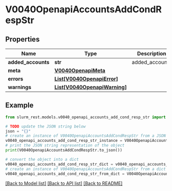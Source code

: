 # V0040OpenapiAccountsAddCondRespStr


## Properties

Name | Type | Description | Notes
------------ | ------------- | ------------- | -------------
**added_accounts** | **str** | added_accounts | 
**meta** | [**V0040OpenapiMeta**](V0040OpenapiMeta.md) |  | [optional] 
**errors** | [**List[V0040OpenapiError]**](V0040OpenapiError.md) |  | [optional] 
**warnings** | [**List[V0040OpenapiWarning]**](V0040OpenapiWarning.md) |  | [optional] 

## Example

```python
from slurm_rest.models.v0040_openapi_accounts_add_cond_resp_str import V0040OpenapiAccountsAddCondRespStr

# TODO update the JSON string below
json = "{}"
# create an instance of V0040OpenapiAccountsAddCondRespStr from a JSON string
v0040_openapi_accounts_add_cond_resp_str_instance = V0040OpenapiAccountsAddCondRespStr.from_json(json)
# print the JSON string representation of the object
print(V0040OpenapiAccountsAddCondRespStr.to_json())

# convert the object into a dict
v0040_openapi_accounts_add_cond_resp_str_dict = v0040_openapi_accounts_add_cond_resp_str_instance.to_dict()
# create an instance of V0040OpenapiAccountsAddCondRespStr from a dict
v0040_openapi_accounts_add_cond_resp_str_from_dict = V0040OpenapiAccountsAddCondRespStr.from_dict(v0040_openapi_accounts_add_cond_resp_str_dict)
```
[[Back to Model list]](../README.md#documentation-for-models) [[Back to API list]](../README.md#documentation-for-api-endpoints) [[Back to README]](../README.md)



